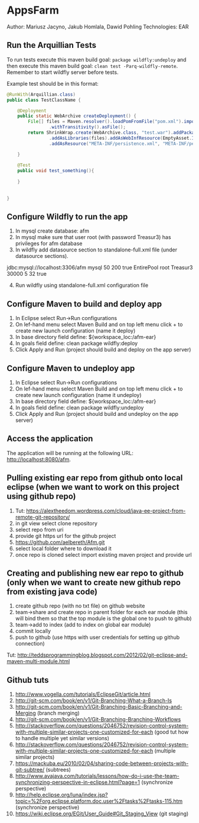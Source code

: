 AppsFarm
==============================================================================================
Author: Mariusz Jacyno, Jakub Homlala, Dawid Pohling
Technologies: EAR

Run the Arquillian Tests 
-------------------------
To run tests execute this maven build goal: `package wildfly:undeploy` and then execute this maven build goal: `clean test -Parq-wildfly-remote`. Remember to start wildfly server before tests.

Example test should be in this format:
```java
@RunWith(Arquillian.class)
public class TestClassName {

	@Deployment
	public static WebArchive createDeployment() {
		File[] files = Maven.resolver().loadPomFromFile("pom.xml").importRuntimeDependencies().resolve()
				.withTransitivity().asFile();
		return ShrinkWrap.create(WebArchive.class, "test.war").addPackages(true, "web").addPackages(true, "ejb")
				.addAsLibraries(files).addAsWebInfResource(EmptyAsset.INSTANCE, 		ArchivePaths.create("beans.xml"))
				.addAsResource("META-INF/persistence.xml", "META-INF/persistence.xml");

	}
	
	@Test
	public void test_something(){
	
	}
	
	
}
```

Configure Wildfly to run the app 
---------------------

1.	In mysql create database:
afm
2.	In mysql make sure that user root (with password Treasur3) has privileges for afm database 
3.	In wildfly add datasource section to standalone-full.xml file (under datasource sections). 

<datasource jndi-name="java:jboss/datasources/afmDS" pool-name="intellisoft-afm" enabled="true" use-java-context="true">
                    <connection-url>jdbc:mysql://localhost:3306/afm</connection-url>
                    <driver>mysql</driver>
                    <pool>
                        <min-pool-size>50</min-pool-size>
                        <max-pool-size>200</max-pool-size>
                        <prefill>true</prefill>
                        <flush-strategy>EntirePool</flush-strategy>
                    </pool>
                    <security>
                        <user-name>root</user-name>
                        <password>Treasur3</password>
                    </security>
                    <timeout>
                        <blocking-timeout-millis>30000</blocking-timeout-millis>
                        <idle-timeout-minutes>5</idle-timeout-minutes>
                    </timeout>
                    <statement>
                        <prepared-statement-cache-size>32</prepared-statement-cache-size>
                        <share-prepared-statements>true</share-prepared-statements>
                    </statement>
                </datasource>

4.	Run wildfly using standalone-full.xml configuration file 



 
Configure Maven to build and deploy app
---------------


1. In Eclipse select Run->Run configurations
2. On lef-hand menu select Maven Build and on top left menu click + to create new launch configuration (name it deploy)
3. In base directory field define: ${workspace_loc:/afm-ear}
4. In goals field define: clean package wildfly:deploy
5. Click Apply and Run (project should build and deploy on the app server)


Configure Maven to undeploy app
---------------

1. In Eclipse select Run->Run configurations
2. On lef-hand menu select Maven Build and on top left menu click + to create new launch configuration (name it undeploy)
3. In base directory field define: ${workspace_loc:/afm-ear}
4. In goals field define: clean package wildfly:undeploy
5. Click Apply and Run (project should build and undeploy on the app server)

Access the application 
---------------------

The application will be running at the following URL: <http://localhost:8080/afm>.


Pulling existing ear repo from github onto local eclipse (when we want to work on this project using github repo)
---------------------

1. Tut: https://alextheedom.wordpress.com/cloud/java-ee-project-from-remote-git-repository/
2. in git view select clone repository
3. select repo from uri
4. provide git https url for the github project
5. https://github.com/aelbereth/Afm.git
6. select local folder where to download it
7. once repo is cloned select import existing maven project and provide url

Creating and publishing new ear repo to github (only when we want to create new github repo from existing java code)
---------------------
1. create github repo (with no txt file) on github website
2. team->share and create repo in parent folder for each ear module (this will bind them so that the top module is the global one to push to github)
3. team->add to index (add to index on global ear module)
4. commit locally
5. push to github (use https with user credentials for setting up github connection)

Tut: http://teddsprogrammingblog.blogspot.com/2012/02/git-eclipse-and-maven-multi-module.html


Github tuts
---------------------

1. http://www.vogella.com/tutorials/EclipseGit/article.html
2. http://git-scm.com/book/en/v1/Git-Branching-What-a-Branch-Is 
3. http://git-scm.com/book/en/v1/Git-Branching-Basic-Branching-and-Merging (branch merging)
4. http://git-scm.com/book/en/v1/Git-Branching-Branching-Workflows
5. http://stackoverflow.com/questions/2046752/revision-control-system-with-multiple-similar-projects-one-customized-for-each (good tut how to handle multiple yet similar versions)
6. http://stackoverflow.com/questions/2046752/revision-control-system-with-multiple-similar-projects-one-customized-for-each (multiple similar projects)
7. https://mackuba.eu/2010/02/04/sharing-code-between-projects-with-git-subtree/ (subtrees)
8. http://www.avajava.com/tutorials/lessons/how-do-i-use-the-team-synchronizing-perspective-in-eclipse.html?page=1 (synchronize perspective)
9. http://help.eclipse.org/luna/index.jsp?topic=%2Forg.eclipse.platform.doc.user%2Ftasks%2Ftasks-115.htm (synchronize perspective)
10. https://wiki.eclipse.org/EGit/User_Guide#Git_Staging_View (git staging)
